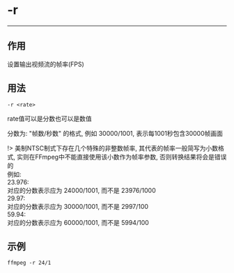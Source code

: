 # -r

---

## 作用

设置输出视频流的帧率(FPS)


## 用法

```shell
-r <rate>
```

rate值可以是分数也可以是数值

分数为: "帧数/秒数" 的格式, 例如 30000/1001, 表示每1001秒包含30000帧画面

!> 美制NTSC制式下存在几个特殊的非整数帧率, 其代表的帧率一般简写为小数格式, 实则在FFmpeg中不能直接使用该小数作为帧率参数, 否则转换结果将会是错误的<br/>
例如:<br/>
23.976:<br/>
对应的分数表示应为 24000/1001, 而不是 23976/1000<br/>
29.97:<br/>
对应的分数表示应为 30000/1001, 而不是 2997/100<br/>
59.94:<br/>
对应的分数表示应为 60000/1001, 而不是 5994/100<br/>

## 示例

```shell
ffmpeg -r 24/1
```
